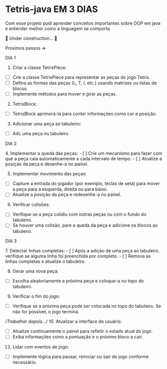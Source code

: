 # Tetris-java EM 3 DIAS
Com esse projeto pudi aprender conceitos importantes sobre OOP em java e entender melhor como a linguagem se comporta

🚧 Under construction... 🚧


Proximos passos =>
<p>DIA 1</p>

1. Criar a classe TetrisPiece:
- [ ] Crie a classe TetrisPiece para representar as peças do jogo Tetris.
- [ ] Defina as formas das peças (L, T, I, etc.) usando matrizes ou listas de blocos.
- [ ] Implemente métodos para mover e girar as peças.

2. TetrisBlock:
- [ ] TetrisBlock aprimorá-la para conter informações como cor e posição.

3. Adicionar uma peça ao tabuleiro:
- [ ] Adc uma peça no tabuleiro

<p>DIA 2</p>
4. Implementar a queda das peças:
- [ ] Crie um mecanismo para fazer com que a peça caia automaticamente a cada intervalo de tempo.
- [ ] Atualize a posição da peça e desenhe-a no painel.

5. Implementar movimento das peças:
- [ ] Capture a entrada do jogador (por exemplo, teclas de seta) para mover a peça para a esquerda, direita ou para baixo.
- [ ] Atualize a posição da peça e redesenhe-a no painel.

6. Verificar colisões:
- [ ] Verifique se a peça colidiu com outras peças ou com o fundo do tabuleiro.
- [ ] Se houver uma colisão, pare a queda da peça e adicione os blocos ao tabuleiro.

<p>DIA 3</p>
7. Detectar linhas completas:
- [ ] Após a adição de uma peça ao tabuleiro, verifique se alguma linha foi preenchida por completo.
- [ ] Remova as linhas completas e atualize o tabuleiro.

8. Gerar uma nova peça:
- [ ] Escolha aleatoriamente a próxima peça e coloque-a no topo do tabuleiro.

9. Verificar o fim do jogo:
- [ ] Verifique se a próxima peça pode ser colocada no topo do tabuleiro. Se não for possível, o jogo termina.


/*Trabalhar depois...*/
10. Atualizar a interface do usuário:
- [ ] Atualize continuamente o painel para refletir o estado atual do jogo.
- [ ] Exiba informações como a pontuação e o próximo bloco a cair.

11. Lidar com eventos de jogo:
- [ ] Implemente lógica para pausar, reiniciar ou sair do jogo conforme necessário.

